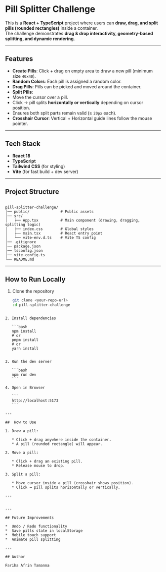 # Pill Splitter Challenge

This is a **React + TypeScript** project where users can **draw, drag, and split pills (rounded rectangles)** inside a container.  
The challenge demonstrates **drag & drop interactivity, geometry-based splitting, and dynamic rendering**.

---

##  Features

-  **Create Pills**: Click + drag on empty area to draw a new pill (minimum size `40x40`).
-  **Random Colors**: Each pill is assigned a random color.
-  **Drag Pills**: Pills can be picked and moved around the container.
-  **Split Pills**: 
  - Move the cursor over a pill.  
  - Click → pill splits **horizontally or vertically** depending on cursor position.  
  - Ensures both split parts remain valid (≥ `20px` each).
-  **Crosshair Cursor**: Vertical + Horizontal guide lines follow the mouse pointer.

---

##  Tech Stack

-  **React 18**
-  **TypeScript**
-  **Tailwind CSS** (for styling)
-  **Vite** (for fast build + dev server)

---

##  Project Structure

```

pill-splitter-challenge/
│── public/              # Public assets
│── src/
│   ├── App.tsx          # Main component (drawing, dragging, splitting logic)
│   ├── index.css        # Global styles
│   ├── main.tsx         # React entry point
│   └── vite-env.d.ts    # Vite TS config
│── .gitignore
│── package.json
│── tsconfig.json
│── vite.config.ts
└── README.md

````

---

##  How to Run Locally

1. Clone the repository
   ```bash
   git clone <your-repo-url>
   cd pill-splitter-challenge
````

2. Install dependencies

   ```bash
   npm install
   # or
   pnpm install
   # or
   yarn install


3. Run the dev server

   ```bash
   npm run dev
   ```

4. Open in Browser

   ```
   http://localhost:5173
   ```

---

##  How to Use

1. Draw a pill:

   * Click + drag anywhere inside the container.
   * A pill (rounded rectangle) will appear.

2. Move a pill:

   * Click + drag an existing pill.
   * Release mouse to drop.

3. Split a pill:

   * Move cursor inside a pill (crosshair shows position).
   * Click → pill splits horizontally or vertically.

---


---

## Future Improvements

*  Undo / Redo functionality
*  Save pills state in localStorage
*  Mobile touch support
*  Animate pill splitting

---

## Author

Fariha Afrin Tamanna

